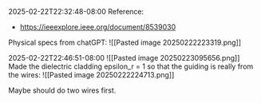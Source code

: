 2025-02-22T22:32:48-08:00
Reference:
- https://ieeexplore.ieee.org/document/8539030

Physical specs from chatGPT:
![[Pasted image 20250222223319.png]]


2025-02-22T22:46:51-08:00
![[Pasted image 20250223095656.png]]
Made the dielectric cladding epsilon_r = 1 so that the guiding is really from the wires:
![[Pasted image 20250222224713.png]]

Maybe should do two wires first.


